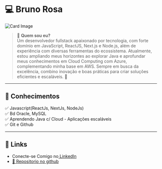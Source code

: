 #  💻 Bruno Rosa
![Card Image](https://github.com/DevJuniorBruno.png)
> 📌 **Quem sou eu?**  
> Um desenvolvedor fullstack apaixonado por tecnologia, com forte domínio em JavaScript, ReactJS, Next.js e Node.js, além de experiência com diversas ferramentas do ecossistema. Atualmente, estou ampliando meus horizontes ao explorar Java e aprofundar meus conhecimentos em Cloud Computing com Azure, complementando minha base em AWS. Sempre em busca da excelência, combino inovação e boas práticas para criar soluções eficientes e escaláveis. 🚀

---
## 📌 Conhecimentos
✅ Javascript(ReactJs, NextJs, NodeJs)  
✅ Bd Oracle, MySQL  
✅ Aprendendo Java c/ Cloud - Aplicações escaláveis  
✅ Git e Github

---

## 🔗 Links
- Conecte-se Comigo no[ LinkedIn](https://www.linkedin.com/in/bruno-rosa-6956871b5/n)
- [📁 Repositorio no github](https://github.com/DevJuniorBruno?tab=repositories)  
